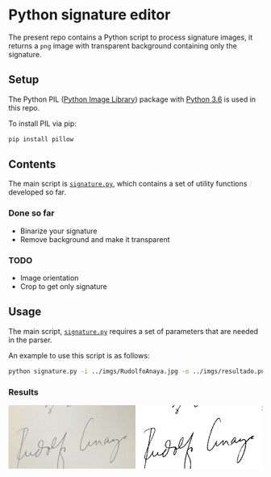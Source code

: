 # Python signature editor

The present repo contains a Python script to process signature images, it returns a `png` image with transparent background containing only the signature.

## Setup

The Python PIL ([Python Image Library](http://pillow.readthedocs.io/en/latest/)) package with [Python 3.6](https://www.python.org/downloads/) is used in this repo.

To install PIL via pip:
```bash
pip install pillow
```

## Contents

The main script is [`signature.py`](https://github.com/RodolfoFerro/Signature/blob/master/scripts/signature.py), which contains a set of utility functions developed so far.

### Done so far

* Binarize your signature
* Remove background and make it transparent

### TODO

* Image orientation
* Crop to get only signature

## Usage

The main script, [`signature.py`](https://github.com/RodolfoFerro/Signature/blob/master/scripts/signature.py) requires a set of parameters that are needed in the parser.

An example to use this script is as follows:

```bash
python signature.py -i ../imgs/RudolfoAnaya.jpg -o ../imgs/resultado.png -th 190
```

### Results

<img src="https://raw.githubusercontent.com/RodolfoFerro/Signature/master/imgs/RudolfoAnaya.jpg" width="50%"><img src="https://raw.githubusercontent.com/RodolfoFerro/Signature/master/imgs/resultado.png" width="50%">
